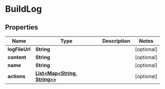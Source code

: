 # BuildLog

## Properties
Name | Type | Description | Notes
------------ | ------------- | ------------- | -------------
**logFileUrl** | **String** |  |  [optional]
**content** | **String** |  |  [optional]
**name** | **String** |  |  [optional]
**actions** | [**List&lt;Map&lt;String, String&gt;&gt;**](Map.md) |  |  [optional]
